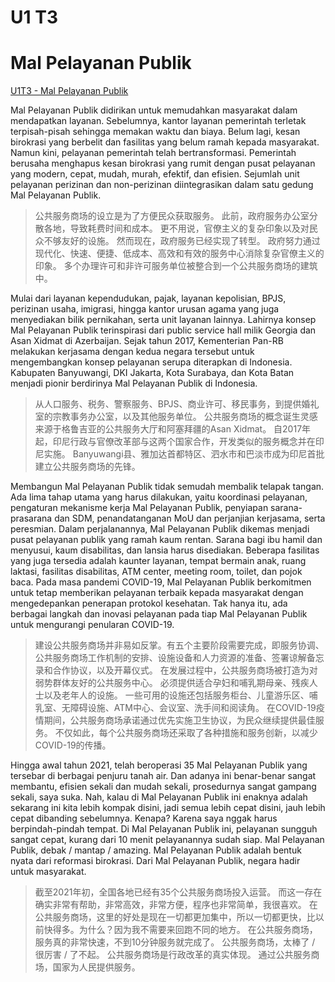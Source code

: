 # U1 T3

# Mal Pelayanan Publik

[U1T3 - Mal Pelayanan Publik](./audio/U1T3%20-%20Mal%20Pelayanan%20Publik.m4a)

Mal Pelayanan Publik didirikan untuk memudahkan masyarakat dalam mendapatkan layanan.
Sebelumnya, kantor layanan pemerintah terletak terpisah-pisah sehingga memakan waktu dan biaya.
Belum lagi, kesan birokrasi yang berbelit dan fasilitas yang belum ramah kepada masyarakat.
Namun kini, pelayanan pemerintah telah bertransformasi.
Pemerintah berusaha menghapus kesan birokrasi yang rumit dengan pusat pelayanan yang modern, cepat, mudah, murah, efektif, dan efisien.
Sejumlah unit pelayanan perizinan dan non-perizinan diintegrasikan dalam satu gedung Mal Pelayanan Publik.

> 公共服务商场的设立是为了方便民众获取服务。
> 此前，政府服务办公室分散各地，导致耗费时间和成本。
> 更不用说，官僚主义的复杂印象以及对民众不够友好的设施。
> 然而现在，政府服务已经实现了转型。
> 政府努力通过现代化、快速、便捷、低成本、高效和有效的服务中心消除复杂官僚主义的印象。
> 多个办理许可和非许可服务单位被整合到一个公共服务商场的建筑中。

Mulai dari layanan kependudukan, pajak, layanan kepolisian, BPJS, perizinan usaha, imigrasi, hingga kantor urusan agama yang juga menyediakan bilik pernikahan, serta unit layanan lainnya.
Lahirnya konsep Mal Pelayanan Publik terinspirasi dari public service hall milik Georgia dan Asan Xidmat di Azerbaijan.
Sejak tahun 2017, Kementerian Pan-RB melakukan kerjasama dengan kedua negara tersebut untuk mengembangkan konsep pelayanan serupa diterapkan di Indonesia.
Kabupaten Banyuwangi, DKI Jakarta, Kota Surabaya, dan Kota Batan menjadi pionir berdirinya Mal Pelayanan Publik di Indonesia.

> 从人口服务、税务、警察服务、BPJS、商业许可、移民事务，到提供婚礼室的宗教事务办公室，以及其他服务单位。
> 公共服务商场的概念诞生灵感来源于格鲁吉亚的公共服务大厅和阿塞拜疆的Asan Xidmat。
> 自2017年起，印尼行政与官僚改革部与这两个国家合作，开发类似的服务概念并在印尼实施。
> Banyuwangi县、雅加达首都特区、泗水市和巴淡市成为印尼首批建立公共服务商场的先锋。

Membangun Mal Pelayanan Publik tidak semudah membalik telapak tangan.
Ada lima tahap utama yang harus dilakukan, yaitu koordinasi pelayanan, pengaturan mekanisme kerja Mal Pelayanan Publik, penyiapan sarana-prasarana dan SDM, penandatanganan MoU dan perjanjian kerjasama, serta peresmian.
Dalam perjalanannya, Mal Pelayanan Publik dikemas menjadi pusat pelayanan publik yang ramah kaum rentan.
Sarana bagi ibu hamil dan menyusui, kaum disabilitas, dan lansia harus disediakan.
Beberapa fasilitas yang juga tersedia adalah kaunter layanan, tempat bermain anak, ruang laktasi, fasilitas disabilitas, ATM center, meeting room, toilet, dan pojok baca.
Pada masa pandemi COVID-19, Mal Pelayanan Publik berkomitmen untuk tetap memberikan pelayanan terbaik kepada masyarakat dengan mengedepankan penerapan protokol kesehatan.
Tak hanya itu, ada berbagai langkah dan inovasi pelayanan pada tiap Mal Pelayanan Publik untuk mengurangi penularan COVID-19.

> 建设公共服务商场并非易如反掌。有五个主要阶段需要完成，即服务协调、公共服务商场工作机制的安排、设施设备和人力资源的准备、签署谅解备忘录和合作协议，以及开幕仪式。
> 在发展过程中，公共服务商场被打造为对弱势群体友好的公共服务中心。
> 必须提供适合孕妇和哺乳期母亲、残疾人士以及老年人的设施。
> 一些可用的设施还包括服务柜台、儿童游乐区、哺乳室、无障碍设施、ATM中心、会议室、洗手间和阅读角。
> 在COVID-19疫情期间，公共服务商场承诺通过优先实施卫生协议，为民众继续提供最佳服务。
> 不仅如此，每个公共服务商场还采取了各种措施和服务创新，以减少COVID-19的传播。

Hingga awal tahun 2021, telah beroperasi 35 Mal Pelayanan Publik yang tersebar di berbagai penjuru tanah air.
Dan adanya ini benar-benar sangat membantu, efisien sekali dan mudah sekali, prosedurnya sangat gampang sekali, saya suka.
Nah, kalau di Mal Pelayanan Publik ini enaknya adalah sekarang ini kita lebih kompak disini, jadi semua lebih cepat disini, jauh lebih cepat dibanding sebelumnya. Kenapa? Karena saya nggak harus berpindah-pindah tempat.
Di Mal Pelayanan Publik ini, pelayanan sungguh sangat cepat, kurang dari 10 menit pelayanannya sudah siap.
Mal Pelayanan Publik, debak / mantap / amazing.
Mal Pelayanan Publik adalah bentuk nyata dari reformasi birokrasi.
Dari Mal Pelayanan Publik, negara hadir untuk masyarakat.

> 截至2021年初，全国各地已经有35个公共服务商场投入运营。
> 而这一存在确实非常有帮助，非常高效，非常方便，程序也非常简单，我很喜欢。
> 在公共服务商场，这里的好处是现在一切都更加集中，所以一切都更快，比以前快得多。为什么？因为我不需要来回跑不同的地方。
> 在公共服务商场，服务真的非常快速，不到10分钟服务就完成了。
> 公共服务商场，太棒了 / 很厉害 / 了不起。
> 公共服务商场是行政改革的真实体现。
> 通过公共服务商场，国家为人民提供服务。
